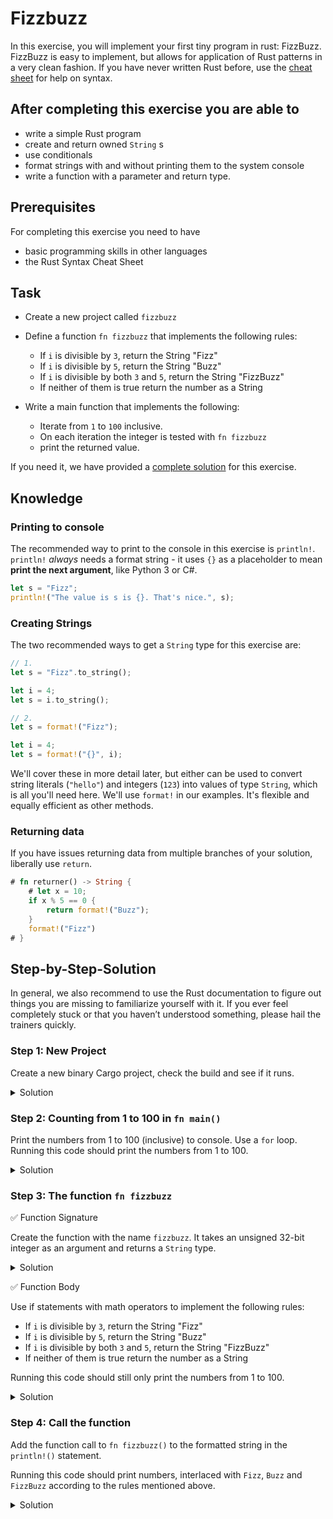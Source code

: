 # Fizzbuzz

In this exercise, you will implement your first tiny program in rust: FizzBuzz. FizzBuzz is easy to implement, but allows for application of Rust patterns in a very clean fashion. If you have never written Rust before, use the [cheat sheet](fizzbuzz-cheat-sheet.md) for help on syntax.

## After completing this exercise you are able to

- write a simple Rust program
- create and return owned `String` s
- use conditionals
- format strings with and without printing them to the system console
- write a function with a parameter and return type.

## Prerequisites

For completing this exercise you need to have

- basic programming skills in other languages
- the Rust Syntax Cheat Sheet

## Task

- Create a new project called `fizzbuzz`
- Define a function `fn fizzbuzz` that implements the following rules:
  - If `i` is divisible by `3`, return the String "Fizz"
  - If `i` is divisible by `5`, return the String "Buzz"
  - If `i` is divisible by both `3` and `5`, return the String "FizzBuzz"
  - If neither of them is true return the number as a String

- Write a main function that implements the following:

  - Iterate from `1` to `100` inclusive.
  - On each iteration the integer is tested with `fn fizzbuzz`
  - print the returned value.

If you need it, we have provided a [complete solution](../../exercise-solutions/fizzbuzz/src/examples/fizzbuzz.rs) for this exercise.

## Knowledge

### Printing to console

The recommended way to print to the console in this exercise is `println!`. `println!` *always* needs a format string - it uses `{}` as a placeholder to mean **print the next argument**, like Python 3 or C#.

```rust
let s = "Fizz";
println!("The value is s is {}. That's nice.", s);
```

### Creating Strings

The two recommended ways to get a `String` type for this exercise are:

```rust
// 1.
let s = "Fizz".to_string();

let i = 4;
let s = i.to_string();

// 2. 
let s = format!("Fizz");

let i = 4;
let s = format!("{}", i);
```

We'll cover these in more detail later, but either can be used to convert string literals (`"hello"`) and integers (`123`) into values of type `String`, which is all you'll need here. We'll use `format!` in our examples. It's flexible and equally efficient as other methods.

### Returning data

If you have issues returning data from multiple branches of your solution, liberally use `return`.

```rust
# fn returner() -> String {
    # let x = 10;
    if x % 5 == 0 {
        return format!("Buzz");
    }
    format!("Fizz")
# }
```

## Step-by-Step-Solution

In general, we also recommend to use the Rust documentation to figure out things you are missing to familiarize yourself with it. If you ever feel completely stuck or that you haven’t understood something, please hail the trainers quickly.

### Step 1: New Project

Create a new binary Cargo project, check the build and see if it runs.

<details>
  <summary>Solution</summary>

```shell
cargo new fizzbuzz 
cd fizzbuzz 
cargo run
```

</details>

### Step 2: Counting from 1 to 100 in `fn main()`

Print the numbers from 1 to 100 (inclusive) to console. Use a `for` loop.
Running this code should print the numbers from 1 to 100.

<details>
  <summary>Solution</summary>

```rust
fn main() {
    for i in 1..=100 {
        println!("{}", i);
    }
}
```

</details>

### Step 3: The function `fn fizzbuzz`

✅ Function Signature

Create the function with the name `fizzbuzz`. It takes an unsigned 32-bit integer as an argument and returns a `String` type.

<details>
  <summary>Solution</summary>

```rust
fn fizzbuzz(i: u32) -> String {
    unimplemented!()
}
```

</details>

✅ Function Body

Use if statements with math operators to implement the following rules:

- If `i` is divisible by `3`, return the String "Fizz"
- If `i` is divisible by `5`, return the String "Buzz"
- If `i` is divisible by both `3` and `5`, return the String "FizzBuzz"
- If neither of them is true return the number as a String

Running this code should still only print the numbers from 1 to 100.

<details>
  <summary>Solution</summary>

```rust
fn fizzbuzz(i: u32) -> String {
    if i % 3 == 0 && i % 5 == 0 {
        format!("FizzBuzz")
    } else if i % 3 == 0 {
        format!("Fizz")
    } else if i % 5 == 0 {
        format!("Buzz")
    } else {
        format!("{}", i)
    }
}
```

</details>

### Step 4: Call the function

Add the function call to `fn fizzbuzz()` to the formatted string in the `println!()` statement.

Running this code should print numbers, interlaced with `Fizz`, `Buzz` and `FizzBuzz` according to the rules mentioned above.

<details>
  <summary>Solution</summary>

```rust
# fn fizzbuzz(i: u32) -> String {
#     if i % 3 == 0 && i % 5 == 0 {
#         format!("FizzBuzz")
#     } else if i % 3 == 0 {
#         format!("Fizz")
#     } else if i % 5 == 0 {
#         format!("Buzz")
#     } else {
#         format!("{}", i)
#     }
# }

fn main() {
    for i in 1..=100 {
        println!("{}", fizzbuzz(i));
    }
}
```

</details>
